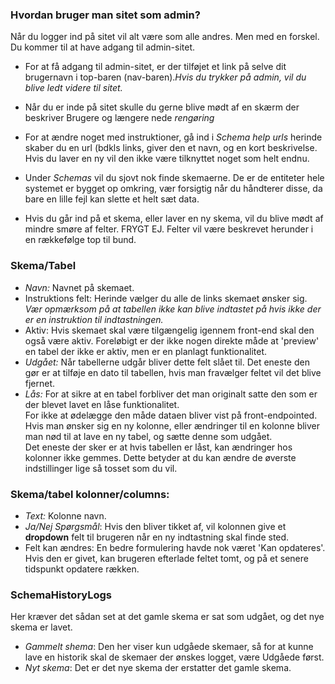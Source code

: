 ### Hvordan bruger man sitet som admin?

Når du logger ind på sitet vil alt være som alle andres. Men med en forskel. Du kommer til at have adgang til admin-sitet.

- For at få adgang til admin-sitet, er der tilføjet et link på selve dit brugernavn i top-baren (nav-baren).*Hvis du trykker på admin, vil du blive ledt videre til sitet.*

- Når du er inde på sitet skulle du gerne blive mødt af en skærm der beskriver Brugere og længere nede *rengøring*

- For at ændre noget med instruktioner, gå ind i *Schema help urls* herinde skaber du en url (bdkls links, giver den et navn, og en kort beskrivelse. Hvis du laver en ny vil den ikke være tilknyttet noget som helt endnu.

- Under *Schemas* vil du sjovt nok finde skemaerne. De er de entiteter hele systemet er bygget op omkring, vær forsigtig når du håndterer disse, da bare en lille fejl kan slette et helt sæt data.

- Hvis du går ind på et skema, eller laver en ny skema, vil du blive mødt af mindre smøre af felter. FRYGT EJ. Felter vil være beskrevet herunder i en rækkefølge top til bund.


### Skema/Tabel
  - *Navn:* Navnet på skemaet.
  - Instruktions felt: Herinde vælger du alle de links skemaet ønsker sig. *Vær opmærksom på at tabellen ikke kan blive indtastet på hvis ikke der er en instruktion til indtastningen.*
  - Aktiv: Hvis skemaet skal være tilgængelig igennem front-end skal den også være aktiv.  Foreløbigt er der ikke nogen direkte måde at 'preview' en tabel der ikke er aktiv, men er en planlagt funktionalitet. 
  - *Udgået:* Når tabellerne udgår bliver dette felt slået til. Det eneste den gør er at tilføje en dato til tabellen, hvis man fravælger feltet vil det blive fjernet. 
  - *Lås:* For at sikre at en tabel forbliver det man originalt satte den som er der blevet lavet en låse funktionalitet.  
For ikke at ødelægge den måde dataen bliver vist på front-endpointed.  
Hvis man ønsker sig en ny kolonne, eller ændringer til en kolonne bliver man nød til at lave en ny tabel, og sætte denne som udgået.  
Det eneste der sker er at hvis tabellen er låst, kan ændringer hos kolonner ikke gemmes. Dette betyder at du kan ændre de øverste indstillinger lige så tosset som du vil.


### Skema/tabel kolonner/columns:
  - *Text:* Kolonne navn.
  - *Ja/Nej Spørgsmål*: Hvis den bliver tikket af, vil kolonnen give et **dropdown** felt til brugeren når en ny indtastning skal finde sted.
  - Felt kan ændres: En bedre formulering havde nok været 'Kan opdateres'. Hvis den er givet, kan brugeren efterlade feltet tomt, og på et senere tidspunkt opdatere rækken.


### SchemaHistoryLogs
Her kræver det sådan set at det gamle skema er sat som udgået, og det nye skema er lavet.

  - *Gammelt shema*: Den her viser kun udgåede skemaer,  så for at kunne lave en historik skal de skemaer der ønskes logget, være Udgåede først. 
  - *Nyt skema*: Det er det nye skema der erstatter det gamle skema. 
